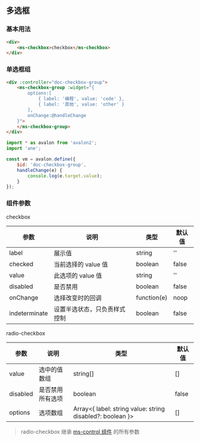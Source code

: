 ## 多选框

### 基本用法

```html
<div>
    <ms-checkbox>checkbox</ms-checkbox>
</div>
```

### 单选框组

```html
<div :controller="doc-checkbox-group">
    <ms-checkbox-group :widget="{
        options:[
            { label: '编程', value: 'code' },
            { label: '其他', value: 'other' }
        ],
        onChange:@handleChange
    }">
    </ms-checkbox-group>
</div>
```

```js
import * as avalon from 'avalon2';
import 'ane';

const vm = avalon.define({
    $id: 'doc-checkbox-group',
    handleChange(e) {
        console.log(e.target.value);
    }
});
```

### 组件参数

checkbox

| 参数 | 说明 | 类型 | 默认值 |
|-----|-----|-----|-----|
| label | 展示值 | string | '' |
| checked | 当前选择的 value 值 | boolean | false |
| value | 此选项的 value 值 | string | '' |
| disabled | 是否禁用 | boolean | false |
| onChange | 选择改变时的回调 | function(e) | noop |
| indeterminate | 设置半选状态，只负责样式控制 | boolean | false |

radio-checkbox

| 参数 | 说明 | 类型 | 默认值 |
|-----|-----|-----|-----|
| value | 选中的值数组 | string\[\] | \[\] |
| disabled | 是否禁用所有选项 | boolean | false |
| options | 选项数组 | Array<{ label: string value: string disabled?: boolean }> | \[\] |

> radio-checkbox 继承 [ms-control 组件](#!/form-control) 的所有参数